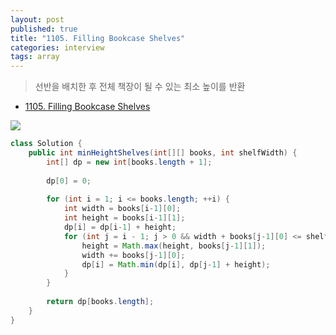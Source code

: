 ```yaml
---
layout: post
published: true
title: "1105. Filling Bookcase Shelves"
categories: interview
tags: array
---
```


> 선반을 배치한 후 전체 책장이 될 수 있는 최소 높이를 반환

- [1105. Filling Bookcase Shelves](https://leetcode.com/problems/filling-bookcase-shelves/)

![](https://assets.leetcode.com/uploads/2019/06/24/shelves.png)

```java
class Solution {
    public int minHeightShelves(int[][] books, int shelfWidth) {
        int[] dp = new int[books.length + 1];
        
        dp[0] = 0;
        
        for (int i = 1; i <= books.length; ++i) {
            int width = books[i-1][0];
            int height = books[i-1][1];
            dp[i] = dp[i-1] + height;
            for (int j = i - 1; j > 0 && width + books[j-1][0] <= shelfWidth; --j) {
                height = Math.max(height, books[j-1][1]);
                width += books[j-1][0];
                dp[i] = Math.min(dp[i], dp[j-1] + height);
            }
        }
        
        return dp[books.length];
    }
}
```